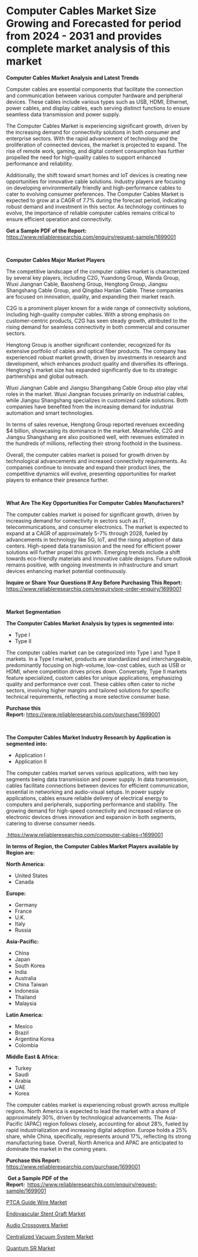 <p><h1>Computer Cables Market Size Growing and Forecasted for period from 2024 - 2031 and provides complete market analysis of this market</h1></p><p><strong>Computer Cables Market Analysis and Latest Trends</strong></p>
<p><p>Computer cables are essential components that facilitate the connection and communication between various computer hardware and peripheral devices. These cables include various types such as USB, HDMI, Ethernet, power cables, and display cables, each serving distinct functions to ensure seamless data transmission and power supply.</p><p>The Computer Cables Market is experiencing significant growth, driven by the increasing demand for connectivity solutions in both consumer and enterprise sectors. With the rapid advancement of technology and the proliferation of connected devices, the market is projected to expand. The rise of remote work, gaming, and digital content consumption has further propelled the need for high-quality cables to support enhanced performance and reliability.</p><p>Additionally, the shift toward smart homes and IoT devices is creating new opportunities for innovative cable solutions. Industry players are focusing on developing environmentally friendly and high-performance cables to cater to evolving consumer preferences. The Computer Cables Market is expected to grow at a CAGR of 7.7% during the forecast period, indicating robust demand and investment in this sector. As technology continues to evolve, the importance of reliable computer cables remains critical to ensure efficient operation and connectivity.</p></p>
<p><strong>Get a Sample PDF of the Report:&nbsp;</strong> <a href="https://www.reliableresearchiq.com/enquiry/request-sample/1699001?utm_campaign=1121&utm_medium=2&utm_source=Github&utm_content=ia&utm_term=20102024&utm_id=computer-cables">https://www.reliableresearchiq.com/enquiry/request-sample/1699001</a></p>
<p>&nbsp;</p>
<p><strong>Computer Cables Major Market Players</strong></p>
<p><p>The competitive landscape of the computer cables market is characterized by several key players, including C2G, Yuandong Group, Wanda Group, Wuxi Jiangnan Cable, Baosheng Group, Hengtong Group, Jiangsu Shangshang Cable Group, and Qingdao Hanlan Cable. These companies are focused on innovation, quality, and expanding their market reach.</p><p>C2G is a prominent player known for a wide range of connectivity solutions, including high-quality computer cables. With a strong emphasis on customer-centric products, C2G has seen steady growth, attributed to the rising demand for seamless connectivity in both commercial and consumer sectors.</p><p>Hengtong Group is another significant contender, recognized for its extensive portfolio of cables and optical fiber products. The company has experienced robust market growth, driven by investments in research and development, which enhances product quality and diversifies its offerings. Hengtong's market size has expanded significantly due to its strategic partnerships and global outreach.</p><p>Wuxi Jiangnan Cable and Jiangsu Shangshang Cable Group also play vital roles in the market. Wuxi Jiangnan focuses primarily on industrial cables, while Jiangsu Shangshang specializes in customized cable solutions. Both companies have benefited from the increasing demand for industrial automation and smart technologies.</p><p>In terms of sales revenue, Hengtong Group reported revenues exceeding $4 billion, showcasing its dominance in the market. Meanwhile, C2G and Jiangsu Shangshang are also positioned well, with revenues estimated in the hundreds of millions, reflecting their strong foothold in the business.</p><p>Overall, the computer cables market is poised for growth driven by technological advancements and increased connectivity requirements. As companies continue to innovate and expand their product lines, the competitive dynamics will evolve, presenting opportunities for market players to enhance their presence further.</p></p>
<p>&nbsp;</p>
<p><strong>What Are The Key Opportunities For Computer Cables Manufacturers?</strong></p>
<p><p>The computer cables market is poised for significant growth, driven by increasing demand for connectivity in sectors such as IT, telecommunications, and consumer electronics. The market is expected to expand at a CAGR of approximately 5-7% through 2028, fueled by advancements in technology like 5G, IoT, and the rising adoption of data centers. High-speed data transmission and the need for efficient power solutions will further propel this growth. Emerging trends include a shift towards eco-friendly materials and innovative cable designs. Future outlook remains positive, with ongoing investments in infrastructure and smart devices enhancing market potential continuously.</p></p>
<p><strong>Inquire or Share Your Questions If Any Before Purchasing This Report:</strong> <a href="https://www.reliableresearchiq.com/enquiry/pre-order-enquiry/1699001?utm_campaign=1121&utm_medium=2&utm_source=Github&utm_content=ia&utm_term=20102024&utm_id=computer-cables">https://www.reliableresearchiq.com/enquiry/pre-order-enquiry/1699001</a></p>
<p>&nbsp;</p>
<p><strong>Market Segmentation</strong></p>
<p><strong>The Computer Cables Market Analysis by types is segmented into:</strong></p>
<p><ul><li>Type I</li><li>Type II</li></ul></p>
<p><p>The computer cables market can be categorized into Type I and Type II markets. In a Type I market, products are standardized and interchangeable, predominantly focusing on high-volume, low-cost cables, such as USB or HDMI, where competition drives prices down. Conversely, Type II markets feature specialized, custom cables for unique applications, emphasizing quality and performance over cost. These cables often cater to niche sectors, involving higher margins and tailored solutions for specific technical requirements, reflecting a more selective consumer base.</p></p>
<p><strong>Purchase this Report:&nbsp;</strong><a href="https://www.reliableresearchiq.com/purchase/1699001?utm_campaign=1121&utm_medium=2&utm_source=Github&utm_content=ia&utm_term=20102024&utm_id=computer-cables">https://www.reliableresearchiq.com/purchase/1699001</a></p>
<p>&nbsp;</p>
<p><strong>The Computer Cables Market Industry Research by Application is segmented into:</strong></p>
<p><ul><li>Application I</li><li>Application II</li></ul></p>
<p><p>The computer cables market serves various applications, with two key segments being data transmission and power supply. In data transmission, cables facilitate connections between devices for efficient communication, essential in networking and audio-visual setups. In power supply applications, cables ensure reliable delivery of electrical energy to computers and peripherals, supporting performance and stability. The growing demand for high-speed connectivity and increased reliance on electronic devices drives innovation and expansion in both segments, catering to diverse consumer needs.</p></p>
<p><a href="https://www.reliableresearchiq.com/computer-cables-r1699001?utm_campaign=1121&utm_medium=2&utm_source=Github&utm_content=ia&utm_term=20102024&utm_id=computer-cables">&nbsp;https://www.reliableresearchiq.com/computer-cables-r1699001</a></p>
<p><strong>In terms of Region, the Computer Cables Market Players available by Region are:</strong></p>
<p>
    <p> <strong> North America: </strong>
        <ul>
            <li>United States</li>
            <li>Canada</li>
        </ul>
        </p> 
    <p> <strong> Europe: </strong>
        <ul>
            <li>Germany</li>
            <li>France</li>
            <li>U.K.</li>
            <li>Italy</li>
            <li>Russia</li>
        </ul>
        </p> 
    <p> <strong> Asia-Pacific: </strong>
        <ul>
            <li>China</li>
            <li>Japan</li>
            <li>South Korea</li>
            <li>India</li>
            <li>Australia</li>
            <li>China Taiwan</li>
            <li>Indonesia</li>
            <li>Thailand</li>
            <li>Malaysia</li>
        </ul>
        </p> 
    <p> <strong> Latin America: </strong>
        <ul>
            <li>Mexico</li>
            <li>Brazil</li>
            <li>Argentina Korea</li>
            <li>Colombia</li>
        </ul>
        </p> 
    <p> <strong> Middle East & Africa: </strong>
        <ul>
            <li>Turkey</li>
            <li>Saudi</li>
            <li>Arabia</li>
            <li>UAE</li>
            <li>Korea</li>
        </ul>
    </p>
    </p>
<p><p>The computer cables market is experiencing robust growth across multiple regions. North America is expected to lead the market with a share of approximately 30%, driven by technological advancements. The Asia-Pacific (APAC) region follows closely, accounting for about 28%, fueled by rapid industrialization and increasing digital adoption. Europe holds a 25% share, while China, specifically, represents around 17%, reflecting its strong manufacturing base. Overall, North America and APAC are anticipated to dominate the market in the coming years.</p></p>
<p><strong>Purchase this Report: </strong><a href="https://www.reliableresearchiq.com/purchase/1699001?utm_campaign=1121&utm_medium=2&utm_source=Github&utm_content=ia&utm_term=20102024&utm_id=computer-cables">https://www.reliableresearchiq.com/purchase/1699001</a></p>
<p>&nbsp;<strong>Get a Sample PDF of the Report:&nbsp;&nbsp;</strong><a href="https://www.reliableresearchiq.com/enquiry/request-sample/1699001?utm_campaign=1121&utm_medium=2&utm_source=Github&utm_content=ia&utm_term=20102024&utm_id=computer-cables">https://www.reliableresearchiq.com/enquiry/request-sample/1699001</a></p>
<p><strong></strong></p>
<p><p><a href="https://github.com/brindal51/Market-Research-Report-List-1/blob/main/ptca-guide-wire-market.md?utm_campaign=1121&utm_medium=2&utm_source=Github&utm_content=ia&utm_term=20102024&utm_id=computer-cables">PTCA Guide Wire Market</a></p><p><a href="https://github.com/fadrijbtavist/Market-Research-Report-List-1/blob/main/endovascular-stent-graft-market.md?utm_campaign=1121&utm_medium=2&utm_source=Github&utm_content=ia&utm_term=20102024&utm_id=computer-cables">Endovascular Stent Graft Market</a></p><p><a href="https://www.linkedin.com/pulse/global-audio-crossovers-nexus-sector-confluences-regional-zifhf?utm_campaign=1121&utm_medium=2&utm_source=Github&utm_content=ia&utm_term=20102024&utm_id=computer-cables">Audio Crossovers Market</a></p><p><a href="https://issuu.com/reportprime-2/docs/centralized-vacuum-system-market-si_1f0ab10a708d83?utm_campaign=1121&utm_medium=2&utm_source=Github&utm_content=ia&utm_term=20102024&utm_id=computer-cables">Centralized Vacuum System Market</a></p><p><a href="https://www.linkedin.com/pulse/quantum-sr-market-forecasts-trends-impact-analysis-2024--xhijf?utm_campaign=1121&utm_medium=2&utm_source=Github&utm_content=ia&utm_term=20102024&utm_id=computer-cables">Quantum SR Market</a></p></p>